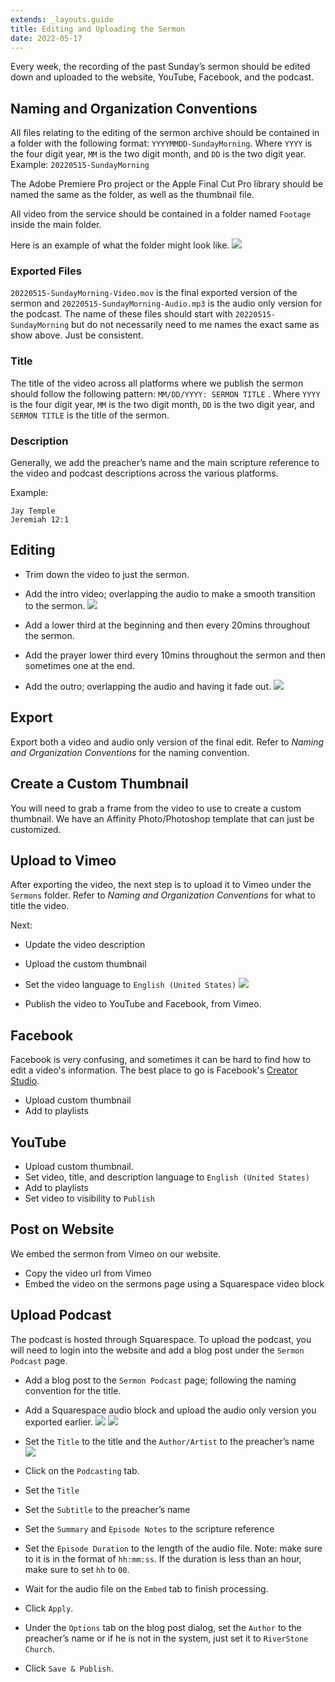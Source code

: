 ```yaml
---
extends: _layouts.guide
title: Editing and Uploading the Sermon
date: 2022-05-17
---
```


Every week, the recording of the past Sunday’s sermon should be edited down and uploaded to the website, YouTube, Facebook, and the podcast.

## Naming and Organization Conventions
All files relating to the editing of the sermon archive should be contained in a folder with the following format: `YYYYMMDD-SundayMorning`. Where `YYYY` is the four digit year, `MM` is the two digit month, and `DD` is the two digit year. Example: `20220515-SundayMorning`

The Adobe Premiere Pro project or the Apple Final Cut Pro library should be named the same as the folder, as well as the thumbnail file.

All video from the service should be contained in a folder named `Footage` inside the main folder.

Here is an example of what the folder might look like.
![](/assets/images/editing-and-uploading-the-sermon/folder-structure.png)

### Exported Files
`20220515-SundayMorning-Video.mov` is the final exported version of the sermon and `20220515-SundayMorning-Audio.mp3` is the audio only version for the podcast. The name of these files should start with `20220515-SundayMorning` but do not necessarily need to me names the exact same as show above. Just be consistent.

### Title
The title of the video across all platforms where we publish the sermon should follow the following pattern: `MM/DD/YYYY: SERMON TITLE` . Where `YYYY` is the four digit year, `MM` is the two digit month, `DD` is the two digit year, and `SERMON TITLE` is the title of the sermon.

### Description
Generally, we add the preacher’s name and the main scripture reference to the video and podcast descriptions across the various platforms.

Example:
```
Jay Temple
Jeremiah 12:1
```

## Editing
* Trim down the video to just the sermon.
* Add the intro video; overlapping the audio to make a smooth transition to the sermon.
![](/assets/images/editing-and-uploading-the-sermon/final-cut-pro-timeline-intro.png)

* Add a lower third at the beginning and then every 20mins throughout the sermon.
* Add the prayer lower third every 10mins throughout the sermon and then sometimes one at the end.
* Add the outro; overlapping the audio and having it fade out.
![](/assets/images/editing-and-uploading-the-sermon/final-cut-pro-timeline-outro.png)

## Export
Export both a video and audio only version of the final edit. Refer to *Naming and Organization Conventions* for the naming convention.

## Create a Custom Thumbnail
You will need to grab a frame from the video to use to create a custom thumbnail. We have an Affinity Photo/Photoshop template that can just be customized.

## Upload to Vimeo
After exporting the video, the next step is to upload it to Vimeo under the `Sermons` folder. Refer to *Naming and Organization Conventions* for what to title the video.

Next:
- Update the video description
- Upload the custom thumbnail
- Set the video language to `English (United States)`
![](/assets/images/editing-and-uploading-the-sermon/vimeo-setting-language.gif)

- Publish the video to YouTube and Facebook, from Vimeo.

## Facebook
Facebook is very confusing, and sometimes it can be hard to find how to edit a video's information. The best place to go is Facebook's [Creator Studio](https://business.facebook.com/creatorstudio/).

- Upload custom thumbnail
- Add to playlists

## YouTube
- Upload custom thumbnail.
- Set video, title, and description language to  `English (United States)`
- Add to playlists
- Set video to visibility to `Publish`

## Post on Website
We embed the sermon from Vimeo on our website.
- Copy the video url from Vimeo
- Embed the video on the sermons page using a Squarespace video block

## Upload Podcast
The podcast is hosted through Squarespace. To upload the podcast, you will need to login into the website and add a blog post under the `Sermon Podcast` page.

- Add a blog post to the `Sermon Podcast` page; following the naming convention for the title.
- Add a Squarespace audio block and upload the audio only version you exported earlier.
![](/assets/images/editing-and-uploading-the-sermon/squarespace-audio-block.png)
![](/assets/images/editing-and-uploading-the-sermon/squarespace-uploading-audio-file.png)

- Set the `Title` to the title and the `Author/Artist`  to the preacher’s name
![](/assets/images/editing-and-uploading-the-sermon/squarespace-audio-file-uploaded.png)

- Click on the `Podcasting` tab.
- Set the `Title`
- Set the `Subtitle` to the preacher’s name
- Set the `Summary` and `Episode Notes` to the scripture reference
- Set the `Episode Duration` to the length of the audio file. Note: make sure to it is in the format of `hh:mm:ss`. If the duration is less than an hour, make sure to set `hh` to `00`.
- Wait for the audio file on the `Embed` tab to finish processing.
- Click `Apply`.

- Under the `Options` tab on the blog post dialog, set the `Author` to the preacher’s name or if he is not in the system, just set it to `RiverStone Church`.
- Click `Save & Publish`.